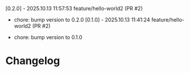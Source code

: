 [0.2.0] - 2025.10.13 11:57:53 feature/hello-world2 (PR #2)

- chore: bump version to 0.2.0
[0.1.0] - 2025.10.13 11:41:24 feature/hello-world2 (PR #2)

- chore: bump version to 0.1.0
# Changelog

